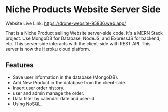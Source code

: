 # Niche Products Website Server Side

Website Live Link: https://drone-website-95836.web.app/

That is a  Niche Product selling Website server-side code. It's a MERN Stack project. Use MongoDB for Database, NodeJS, and ExpressJS for backend, etc. This server-side interacts with the client-side with REST API. This server is now the Heroku cloud platform.

## Features
- Save user information in the database (MongoDB).
- Add New Product in the database from the client-side.
- Insert user order history.
- user and admin manage the order.
- Data filter by calendar date and user-id
- Using NoSQL.
